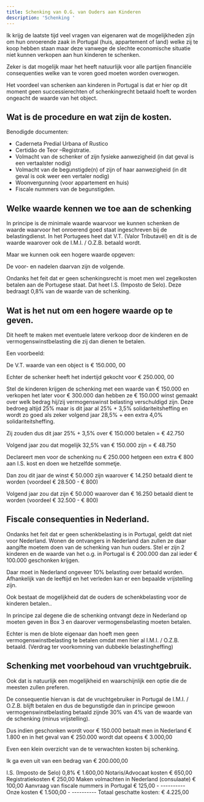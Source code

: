 ```yaml
---
title: Schenking van O.G. van Ouders aan Kinderen
description: 'Schenking '
---
```


Ik krijg de laatste tijd veel vragen van eigenaren wat de mogelijkheden zijn om hun onroerende zaak in Portugal (huis, appartement of land) welke zij te koop hebben staan maar deze vanwege de slechte economische situatie niet kunnen verkopen aan hun kinderen te schenken.

Zeker is dat mogelijk maar het heeft natuurlijk voor alle partijen financiële consequenties welke van te voren goed moeten worden overwogen.

Het voordeel van schenken aan kinderen in Portugal is dat er hier op dit moment geen successierechten of schenkingrecht betaald hoeft te worden ongeacht de waarde van het object.

## Wat is de procedure en wat zijn de kosten.

Benodigde documenten:

* Caderneta Predial Urbana of Rustico
* Certidão de Teor –Registratie.
* Volmacht van de schenker of zijn fysieke aanwezigheid (in dat geval is een vertaalster nodig)
* Volmacht van de begunstigde(n) of zijn of haar aanwezigheid (in dit geval is ook weer een vertaler nodig)
* Woonvergunning (voor appartement en huis)
* Fiscale nummers van de begunstigden.

## Welke waarde kennen we toe aan de schenking

In principe is de minimale waarde waarvoor we kunnen schenken de waarde waarvoor het onroerend goed staat ingeschreven bij de belastingdienst. In het Portugees heet dat V.T. (Valor Tributavél) en dit is de waarde waarover ook de I.M.I. / O.Z.B. betaald wordt.

Maar we kunnen ook een hogere waarde opgeven:

De voor- en nadelen daarvan zijn de volgende.

Ondanks het feit dat er geen schenkingsrecht is moet men wel zegelkosten betalen aan de Portugese staat. Dat heet I.S. (Imposto de Selo). Deze bedraagt 0,8% van de waarde van de schenking.

## Wat is het nut om een hogere waarde op te geven.

Dit heeft te maken met eventuele latere verkoop door de kinderen en de vermogenswinstbelasting die zij dan dienen te betalen.

Een voorbeeld:

De V.T. waarde van een object is € 150.000, 00

Echter de schenker heeft het indertijd gekocht voor € 250.000, 00

Stel de kinderen krijgen de schenking met een waarde van € 150.000 en verkopen het later voor € 300.000 dan hebben ze € 150.000 winst gemaakt over welk bedrag hij/zij vermogenswinst belasting verschuldigd zijn. Deze bedroeg altijd 25% maar is dit jaar al 25% + 3,5% solidariteitsheffing en wordt zo goed als zeker volgend jaar 28,5% + een extra 4,0% solidariteitsheffing.

Zij zouden dus dit jaar 25% + 3,5% over € 150.000 betalen = € 42.750

Volgend jaar zou dat mogelijk 32,5% van € 150.000 zijn = € 48.750

Declareert men voor de schenking nu € 250.000 hetgeen een extra € 800 aan I.S. kost en doen we hetzelfde sommetje.

Dan zou dit jaar de winst € 50.000 zijn waarover € 14.250 betaald dient te worden (voordeel € 28.500 - € 800)

Volgend jaar zou dat zijn € 50.000 waarover dan € 16.250 betaald dient te worden (voordeel € 32.500 - € 800)

## Fiscale consequenties in Nederland.

Ondanks het feit dat er geen schenkbelasting is in Portugal, geldt dat niet voor Nederland. Wonen de ontvangers in Nederland dan zullen ze daar aangifte moetem doen van de schenking van hun ouders. Stel er zijn 2 kinderen en de waarde van het o.g. in Portugal is € 200.000 dan zal ieder € 100.000 geschonken krijgen. 

Daar moet in Nederland ongeveer 10% belasting over betaald worden. Afhankelijk van de leeftijd en het verleden kan er een bepaalde vrijstelling zijn. 

Ook bestaat de mogelijkheid dat de ouders de schenkbelasting voor de kinderen betalen..

In principe zal degene die de schenking ontvangt deze in Nederland op moeten geven in Box 3 en daarover vermogensbelasting moeten betalen.

Echter is men de blote eigenaar dan hoeft men geen vermogenswinstbelasting te betalen omdat men hier al I.M.I. / O.Z.B. betaald. (Verdrag ter voorkomning van dubbekle belastingheffing)

## Schenking met voorbehoud van vruchtgebruik.

Ook dat is natuurlijk een mogelijkheid en waarschijnlijk een optie die de meesten zullen preferen.

De consequentie hiervan is dat de vruchtgebruiker in Portugal de I.M.I. / O.Z.B. blijft betalen en dus de begunstigde dan in principe gewoon vermogenswinstbelasting betaald zijnde 30% van 4% van de waarde van de schenking (minus vrijstelling).

Dus indien geschonken wordt voor € 150.000 betaalt men in Nederland € 1.800 en in het geval van € 250.000 wordt dat opeens € 3.000,00

Even een klein overzicht van de te verwachten kosten bij schenking.

Ik ga even uit van een bedrag van € 200.000,00

I.S. (Imposto de Selo) 0,8%                               € 1.600,00
Notaris/Advocaat kosten                                    €   650,00
Registratiekosten                                               €   250,00
Maken volmachten in Nederland (consulaate)   €  100,00
Aanvraag van fiscale nummers in Portugal        €  125,00
\-                                                                              ----------
Onze kosten                                                       € 1.500,00
\-                                                                              ----------
Totaal geschatte kosten:                                     € 4.225,00
